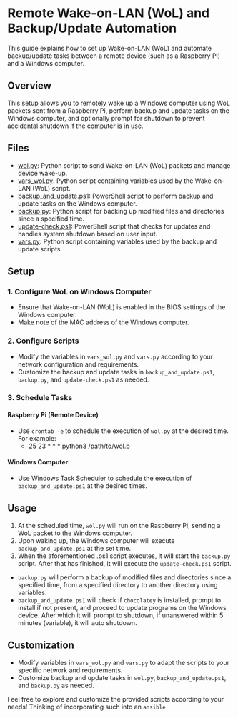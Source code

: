 # Remote Wake-on-LAN (WoL) and Backup/Update Automation

This guide explains how to set up Wake-on-LAN (WoL) and automate backup/update tasks between a remote device (such as a Raspberry Pi) and a Windows computer.

## Overview

This setup allows you to remotely wake up a Windows computer using WoL packets sent from a Raspberry Pi, perform backup and update tasks on the Windows computer, and optionally prompt for shutdown to prevent accidental shutdown if the computer is in use.

## Files

- [wol.py](wol/wol.py): Python script to send Wake-on-LAN (WoL) packets and manage device wake-up.
- [vars_wol.py](wol/vars_wol.py): Python script containing variables used by the Wake-on-LAN (WoL) script.
- [backup_and_update.ps1](powershell/backup_and_update.ps1): PowerShell script to perform backup and update tasks on the Windows computer.
- [backup.py](python/backup.py): Python script for backing up modified files and directories since a specified time.
- [update-check.ps1](powershell/update-check.ps1): PowerShell script that checks for updates and handles system shutdown based on user input.
- [vars.py](vars/vars.py): Python script containing variables used by the backup and update scripts.

## Setup

### 1. Configure WoL on Windows Computer

- Ensure that Wake-on-LAN (WoL) is enabled in the BIOS settings of the Windows computer.
- Make note of the MAC address of the Windows computer.

### 2. Configure Scripts

- Modify the variables in `vars_wol.py` and `vars.py` according to your network configuration and requirements.
- Customize the backup and update tasks in `backup_and_update.ps1`, `backup.py`, and `update-check.ps1` as needed.

### 3. Schedule Tasks

#### Raspberry Pi (Remote Device)

- Use `crontab -e` to schedule the execution of `wol.py` at the desired time. For example:
  - 25 23 * * * python3 /path/to/wol.p

#### Windows Computer

- Use Windows Task Scheduler to schedule the execution of `backup_and_update.ps1` at the desired times.

## Usage

1. At the scheduled time, `wol.py` will run on the Raspberry Pi, sending a WoL packet to the Windows computer.
2. Upon waking up, the Windows computer will execute `backup_and_update.ps1` at the set time.
3. When the aforementioned .ps1 script executes, it will start the `backup.py` script. After that has finished, it will execute the `update-check.ps1` script.
 - `backup.py` will perform a backup of modified files and directories since a specified time, from a specified directory to another directory using variables.
 - `backup_and_update.ps1` will check if `chocolatey` is installed, prompt to install if not present, and proceed to update programs on the Windows device. After which it will prompt to shutdown, if unanswered within 5 minutes (variable), it will auto shutdown.

## Customization

- Modify variables in `vars_wol.py` and `vars.py` to adapt the scripts to your specific network and requirements.
- Customize backup and update tasks in `wol.py`, `backup_and_update.ps1`, and `backup.py` as needed.

Feel free to explore and customize the provided scripts according to your needs!
Thinking of incorporating such into an `ansible`  
